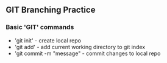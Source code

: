 ## GIT Branching Practice

### Basic 'GIT' commands

* 'git init' - create local repo
* 'git add' - add current working directory to git index
* 'git commit -m "message" - commit changes to local repo 
